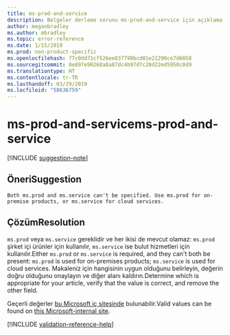 ```yaml
---
title: ms-prod-and-service
description: Belgeler derleme sorunu ms-prod-and-service için açıklama ve çözüm
author: meganbradley
ms.author: mbradley
ms.topic: error-reference
ms.date: 1/15/2019
ms.prod: non-product-specific
ms.openlocfilehash: 77c0dd71cf526ee837799bcd01e21290ce7d6058
ms.sourcegitcommit: 8e897e90268a8a87dc4b97d7c28d22ed5950c8d9
ms.translationtype: HT
ms.contentlocale: tr-TR
ms.lasthandoff: 03/29/2019
ms.locfileid: "58636759"
---
```

# <a name="ms-prod-and-service"></a><span data-ttu-id="5e849-103">ms-prod-and-service</span><span class="sxs-lookup"><span data-stu-id="5e849-103">ms-prod-and-service</span></span>

[!INCLUDE [suggestion-note](includes/suggestion-note.md)]

## <a name="suggestion"></a><span data-ttu-id="5e849-104">Öneri</span><span class="sxs-lookup"><span data-stu-id="5e849-104">Suggestion</span></span>

`Both ms.prod and ms.service can't be specified. Use ms.prod for on-premise products, or ms.service for cloud services.`

## <a name="resolution"></a><span data-ttu-id="5e849-105">Çözüm</span><span class="sxs-lookup"><span data-stu-id="5e849-105">Resolution</span></span>

<span data-ttu-id="5e849-106">`ms.prod` veya `ms.service` gereklidir ve her ikisi de mevcut olamaz: `ms.prod` şirket içi ürünler için kullanılır, `ms.service` ise bulut hizmetleri için kullanılır.</span><span class="sxs-lookup"><span data-stu-id="5e849-106">Either `ms.prod` or `ms.service` is required, and they can't both be present: `ms.prod` is used for on-premises products; `ms.service` is used for cloud services.</span></span> <span data-ttu-id="5e849-107">Makaleniz için hangisinin uygun olduğunu belirleyin, değerin doğru olduğunu onaylayın ve diğer alanı kaldırın.</span><span class="sxs-lookup"><span data-stu-id="5e849-107">Determine which is appropriate for your article, verify that the value is correct, and remove the other field.</span></span>

<span data-ttu-id="5e849-108">Geçerli değerler [bu Microsoft iç sitesinde](https://docsmetadatatool.azurewebsites.net/allowlists) bulunabilir.</span><span class="sxs-lookup"><span data-stu-id="5e849-108">Valid values can be found on [this Microsoft-internal site](https://docsmetadatatool.azurewebsites.net/allowlists).</span></span>

<!--make sure to add this file to your includes folder and verify the path-->
[!INCLUDE [validation-reference-help](includes/validation-reference-help.md)]
